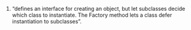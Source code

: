 1)  “defines an interface for creating an object, but let subclasses decide which class to instantiate. The Factory method lets a class defer instantiation to subclasses”.